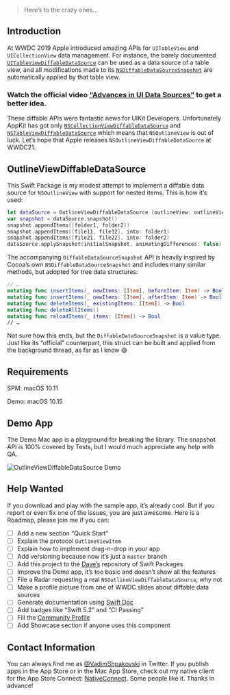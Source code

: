 > Here’s to the crazy ones…

## Introduction

At WWDC 2019 Apple introduced amazing APIs for `UITableView` and `UICollectionView`  data management. For instance, the barely documented [`UITableViewDiffableDataSource`](https://developer.apple.com/documentation/uikit/uitableviewdiffabledatasource) can be used as a data source of a table view, and all modifications made to its [`NSDiffableDataSourceSnapshot`](https://developer.apple.com/documentation/uikit/nsdiffabledatasourcesnapshot) are automatically applied by that table view.

### Watch the official video [“Advances in UI Data Sources”](https://developer.apple.com/videos/play/wwdc2019/220/) to get a better idea.

These diffable APIs were fantastic news for UIKit Developers. Unfortunately AppKit has got only [`NSCollectionViewDiffableDataSource`](https://developer.apple.com/documentation/appkit/nscollectionviewdiffabledatasource) and [`NSTableViewDiffableDataSource`](https://developer.apple.com/documentation/appkit/nstableviewdiffabledatasourcereference) which means that `NSOutlineView` is out of luck. Let’s hope that Apple releases `NSOutlineViewDiffableDataSource` at WWDC21.

## OutlineViewDiffableDataSource

This Swift Package is my modest attempt to implement a diffable data source for `NSOutlineView` with support for nested items. This is how it’s used:

```swift
let dataSource = OutlineViewDiffableDataSource (outlineView: outlineView)
var snapshot = dataSource.snapshot()
snapshot.appendItems([folder1, folder2])
snapshot.appendItems([file11, file12], into: folder1)
snapshot.appendItems([file21, file22], into: folder2)
dataSource.applySnapshot(initialSnapshot, animatingDifferences: false)
```

The accompanying `DiffableDataSourceSnapshot` API is heavily inspired by Cocoa’s own `NSDiffableDataSourceSnapshot` and includes many similar methods, but adopted for tree data structures:

```swift
// …
mutating func insertItems(_ newItems: [Item], beforeItem: Item) -> Bool
mutating func insertItems(_ newItems: [Item], afterItem: Item) -> Bool
mutating func deleteItems(_ existingItems: [Item]) -> Bool
mutating func deleteAllItems()
mutating func reloadItems(_ items: [Item]) -> Bool
// …
```

Not sure how this ends, but the `DiffableDataSourceSnapshot` is a value type. Just like its “official” counterpart, this struct can be built and applied from the background thread, as far as I know 😅 

## Requirements

SPM: macOS 10.11

Demo: macOS 10.15

## Demo App

The Demo Mac app is a playground for breaking the library. The snapshot API is 100% covered by Tests, but I would much appreciate any help with QA.

![OutlineViewDiffableDataSource Demo](Images/Demo-807 × 549@2x.png)

## Help Wanted

If you download and play with the sample app, it’s already cool. But if you report or even fix one of the issues, you are just awesome. Here is a Roadmap, please join me if you can:

- [ ] Add a new section “Quick Start”
- [ ] Explain the protocol `OutlineViewItem`
- [ ] Explain how to implement drag-n-drop in your app
- [ ] Add versioning because now it’s just a `master` branch
- [ ] Add this project to the [Dave’s](https://swiftpm.co) repository  of Swift Packages
- [ ] Improve the Demo app, it’s too basic and doesn’t show all the features
- [ ] File a Radar requesting a real `NSOutlineViewDiffableDataSource`, why not
- [ ] Make a profile picture from one of WWDC slides about diffable data sources
- [ ] Generate documentation using [Swift Doc](https://github.com/marketplace/actions/swift-doc)
- [ ] Add badges like “Swift 5.2” and “CI Passing”
- [ ] Fill the [Community Profile](https://github.com/shpakovski/OutlineViewDiffableDataSource/community)
- [ ] Add Showcase section if anyone uses this component

## Contact Information

You can always find me as [@VadimShpakovski](https://twitter.com/VadimShpakovski) in Twitter. If you publish apps in the App Store or in the Mac App Store, check out my native client for the App Store Connect: [NativeConnect](https://twitter.com/NativeConnect). Some people like it. Thanks in advance!
